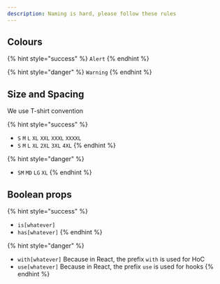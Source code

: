 ```yaml
---
description: Naming is hard, please follow these rules
---
```


## Colours

{% hint style="success" %}
`Alert`
{% endhint %}

{% hint style="danger" %}
`Warning`
{% endhint %}

## Size and Spacing

We use T-shirt convention

{% hint style="success" %}
* `S` `M` `L` `XL` `XXL` `XXXL` `XXXXL`
* `S` `M` `L` `XL` `2XL` `3XL` `4XL`
{% endhint %}

{% hint style="danger" %}
* `SM` `MD` `LG` `XL`
{% endhint %}

## Boolean props

{% hint style="success" %}
* `is[whatever]`
* `has[whatever]`
{% endhint %}

{% hint style="danger" %}
* `with[whatever]` Because in React, the prefix `with` is used for HoC
* `use[whatever]` Because in React,  the prefix `use` is used for hooks
{% endhint %}

